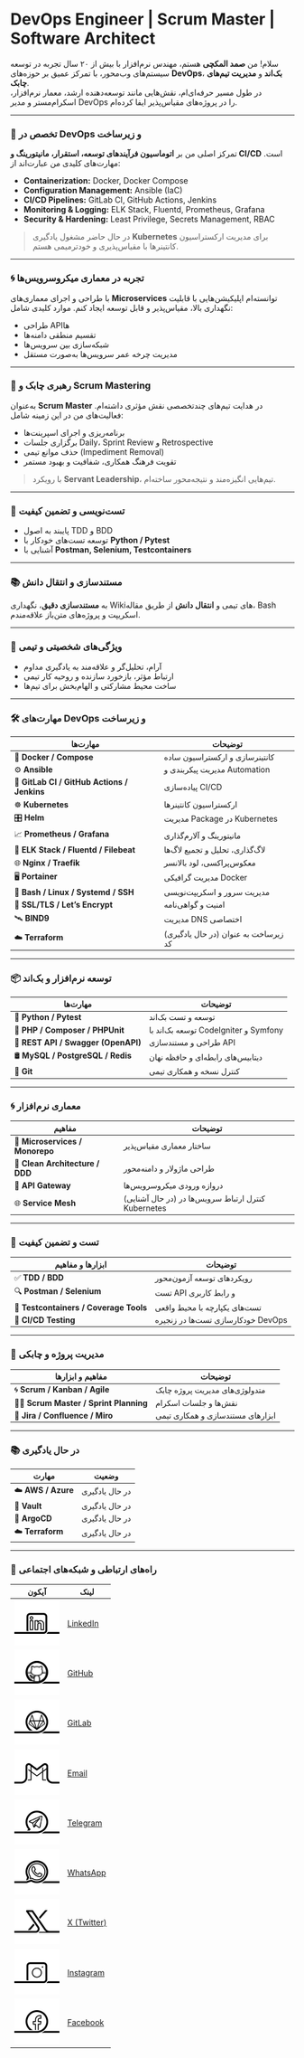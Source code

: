 # DevOps Engineer | Scrum Master | Software Architect

سلام! من **صمد المکچی** هستم، مهندس نرم‌افزار با بیش از ۲۰ سال تجربه در توسعه سیستم‌های وب‌محور، با تمرکز عمیق بر حوزه‌های **DevOps**، **بک‌اند** و **مدیریت تیم‌های چابک**.  
در طول مسیر حرفه‌ای‌ام، نقش‌هایی مانند توسعه‌دهنده ارشد، معمار نرم‌افزار، اسکرام‌مستر و مدیر DevOps را در پروژه‌های مقیاس‌پذیر ایفا کرده‌ام.

---

### 🔧 تخصص در DevOps و زیرساخت
تمرکز اصلی من بر **اتوماسیون فرآیندهای توسعه، استقرار، مانیتورینگ و CI/CD** است. مهارت‌های کلیدی من عبارت‌اند از:

- **Containerization:** Docker, Docker Compose  
- **Configuration Management:** Ansible (IaC)  
- **CI/CD Pipelines:** GitLab CI, GitHub Actions, Jenkins  
- **Monitoring & Logging:** ELK Stack, Fluentd, Prometheus, Grafana  
- **Security & Hardening:** Least Privilege, Secrets Management, RBAC  

> در حال حاضر مشغول یادگیری **Kubernetes** برای مدیریت ارکستراسیون کانتینرها با مقیاس‌پذیری و خودترمیمی هستم.

---

### 🌀 تجربه در معماری میکروسرویس‌ها
با طراحی و اجرای معماری‌های **Microservices** توانسته‌ام اپلیکیشن‌هایی با قابلیت نگهداری بالا، مقیاس‌پذیر و قابل توسعه ایجاد کنم. موارد کلیدی شامل:

- طراحی APIها
- تقسیم منطقی دامنه‌ها
- شبکه‌سازی بین سرویس‌ها
- مدیریت چرخه عمر سرویس‌ها به‌صورت مستقل

---

### 🧠 رهبری چابک و Scrum Mastering
به‌عنوان **Scrum Master** در هدایت تیم‌های چندتخصصی نقش مؤثری داشته‌ام. فعالیت‌های من در این زمینه شامل:

- برنامه‌ریزی و اجرای اسپرینت‌ها  
- برگزاری جلسات Daily، Sprint Review و Retrospective  
- حذف موانع تیمی (Impediment Removal)  
- تقویت فرهنگ همکاری، شفافیت و بهبود مستمر  

> با رویکرد **Servant Leadership**، تیم‌هایی انگیزه‌مند و نتیجه‌محور ساخته‌ام.

---

### 🧪 تست‌نویسی و تضمین کیفیت

- پایبند به اصول TDD و BDD  
- توسعه تست‌های خودکار با **Python / Pytest**  
- آشنایی با **Postman, Selenium, Testcontainers**

---

### 📚 مستندسازی و انتقال دانش
به **مستندسازی دقیق**، نگهداری Wikiهای تیمی و **انتقال دانش** از طریق مقاله، Bash اسکریپت و پروژه‌های متن‌باز علاقه‌مندم.

---

### 🎯 ویژگی‌های شخصیتی و تیمی

- آرام، تحلیل‌گر و علاقه‌مند به یادگیری مداوم  
- ارتباط مؤثر، بازخورد سازنده و روحیه کار تیمی  
- ساخت محیط مشارکتی و الهام‌بخش برای تیم‌ها  

---

### 🛠 مهارت‌های DevOps و زیرساخت

| مهارت‌ها | توضیحات |
|----------|----------|
| 🐳 **Docker / Compose** | کانتینرسازی و ارکستراسیون ساده |
| ⚙️ **Ansible** | مدیریت پیکربندی و Automation |
| 🔁 **GitLab CI / GitHub Actions / Jenkins** | پیاده‌سازی CI/CD |
| ☸️ **Kubernetes** | ارکستراسیون کانتینرها |
| 🎛 **Helm** | مدیریت Package در Kubernetes |
| 📈 **Prometheus / Grafana** | مانیتورینگ و آلارم‌گذاری |
| 🔎 **ELK Stack / Fluentd / Filebeat** | لاگ‌گذاری، تحلیل و تجمیع لاگ‌ها |
| 🌐 **Nginx / Traefik** | معکوس‌پراکسی، لود بالانسر |
| 🖥 **Portainer** | مدیریت گرافیکی Docker |
| 🐚 **Bash / Linux / Systemd / SSH** | مدیریت سرور و اسکریپت‌نویسی |
| 🔐 **SSL/TLS / Let’s Encrypt** | امنیت و گواهی‌نامه |
| 🛰 **BIND9** | مدیریت DNS اختصاصی |
| ☁️ **Terraform** | (در حال یادگیری) زیرساخت به عنوان کد |

---

### 📦 توسعه نرم‌افزار و بک‌اند

| مهارت‌ها | توضیحات |
|----------|----------|
| 🐍 **Python / Pytest** | توسعه و تست بک‌اند |
| 🐘 **PHP / Composer / PHPUnit** | توسعه بک‌اند با CodeIgniter و Symfony |
| 📡 **REST API / Swagger (OpenAPI)** | طراحی و مستندسازی API |
| 🛢 **MySQL / PostgreSQL / Redis** | دیتابیس‌های رابطه‌ای و حافظه نهان |
| 🔧 **Git** | کنترل نسخه و همکاری تیمی |

---

### 🌀 معماری نرم‌افزار

| مفاهیم | توضیحات |
|--------|----------|
| 🔧 **Microservices / Monorepo** | ساختار معماری مقیاس‌پذیر |
| 🧼 **Clean Architecture / DDD** | طراحی ماژولار و دامنه‌محور |
| 🚪 **API Gateway** | دروازه ورودی میکروسرویس‌ها |
| 🌐 **Service Mesh** | (در حال آشنایی) کنترل ارتباط سرویس‌ها در Kubernetes |

---

### 🧪 تست و تضمین کیفیت

| ابزارها و مفاهیم | توضیحات |
|------------------|----------|
| ✅ **TDD / BDD** | رویکردهای توسعه آزمون‌محور |
| 🔍 **Postman / Selenium** | تست API و رابط کاربری |
| 🧪 **Testcontainers / Coverage Tools** | تست‌های یکپارچه با محیط واقعی |
| 🧬 **CI/CD Testing** | خودکارسازی تست‌ها در زنجیره DevOps |

---

### 👥 مدیریت پروژه و چابکی

| مفاهیم و ابزارها | توضیحات |
|------------------|----------|
| 🌀 **Scrum / Kanban / Agile** | متدولوژی‌های مدیریت پروژه چابک |
| 👨‍🏫 **Scrum Master / Sprint Planning** | نقش‌ها و جلسات اسکرام |
| 📝 **Jira / Confluence / Miro** | ابزارهای مستندسازی و همکاری تیمی |

---

### 📚 در حال یادگیری

| مهارت | وضعیت |
|--------|--------|
| ☁️ **AWS / Azure** | در حال یادگیری |
| 🔐 **Vault** | در حال یادگیری |
| 🚀 **ArgoCD** | در حال یادگیری |
| ☁️ **Terraform** | در حال یادگیری |

---

### 📡 راه‌های ارتباطی و شبکه‌های اجتماعی

| آیکون | لینک |
|-------|------|
| ![LinkedIn](social/linkedin.png) | [LinkedIn](https://www.linkedin.com/in/samad-elmakchi) |
| ![GitHub](social/github.png) | [GitHub](https://github.com/samadelmakchi) |
| ![GitLab](social/gitlab.png) | [GitLab](https://gitlab.com/samadelmakchi) |
| ![Email](social/gmail.png) | [Email](mailto:samad.elmakchi@gmail.com) |
| ![Telegram](social/telegram.png) | [Telegram](https://t.me/samadelmakchi) |
| ![WhatsApp](social/whatsapp.png) | [WhatsApp](https://wa.me/989141189645) |
| ![X](social/x.png) | [X (Twitter)](https://x.com/elmakchi) |
| ![Instagram](social/instagram.png) | [Instagram](https://www.instagram.com/samad.elmakchi) |
| ![Facebook](social/facebook.png) | [Facebook](https://facebook.com/samad.elmakchi) |

